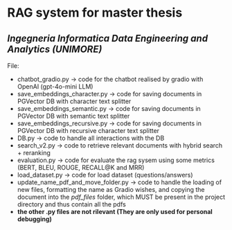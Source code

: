 # RAG system for master thesis
## *Ingegneria Informatica Data Engineering and Analytics (UNIMORE)*

File:
- chatbot_gradio.py ->  code for the chatbot realised by gradio with OpenAI (gpt-4o-mini LLM)
- save_embeddings_character.py -> code for saving documents in PGVector DB with character text splitter
- save_embeddings_semantic.py -> code for saving documents in PGVector DB with semantic text splitter
- save_embeddings_recursive.py -> code for saving documents in PGVector DB with recursive character text splitter
- DB.py -> code to handle all interactions with the DB
- search_v2.py -> code to retrieve relevant documents with hybrid search + reranking
- evaluation.py -> code for evaluate the rag sysem using some metrics (BERT, BLEU, ROUGE, RECALL@K and MRR)
- load_dataset.py -> code for load dataset (questions/answers)
- update_name_pdf_and_move_folder.py -> code to handle the loading of new files, formatting the name as Gradio wishes, and copying the document into the *pdf_files* folder, which MUST be present in the project directory and thus contain all the pdfs
- **the other .py files are not rilevant (They are only used for personal debugging)**

